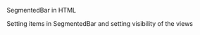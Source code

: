 SegmentedBar in HTML
<snippet id='segmentedbar-show-views'/>

Setting items in SegmentedBar and setting visibility of the views
<snippet id='segmentedbar-items-setting-visibility'/>